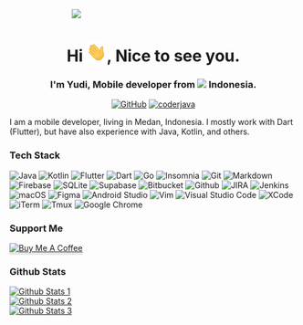 <p align="center"><img src="https://media.tenor.com/images/49e8bbc5b4245a62076c898a713e8a28/tenor.gif" width="150" style="margin-right:100" />                    </p>
<h1 align="center">Hi <img src="https://raw.githubusercontent.com/ABSphreak/ABSphreak/master/gifs/Hi.gif" width="35" />, Nice to see you.</h1>
<h3 align="center">I'm Yudi, Mobile developer from <img src="https://hatscripts.github.io/circle-flags/flags/id.svg" width="18"> <b>Indonesia</b>.</h3>
<p align="center"> <a href="https://github.com/coderjava"><img alt="GitHub" src="https://img.shields.io/badge/dynamic/json?logo=github&label=Followers&labelColor=282c34&color=181717&query=%24.data.totalSubs&url=https%3A%2F%2Fapi.spencerwoo.com%2Fsubstats%2F%3Fsource%3Dgithub%26queryKey%3Dcoderjava&longCache=true"/></a> <a href="https://github.com/coderjava"><img src="https://komarev.com/ghpvc/?username=coderjava&label=Visitors" alt="coderjava" /></a> </p>

I am a mobile developer, living in Medan, Indonesia. I mostly work with Dart (Flutter), but have also experience with Java, Kotlin, and others.

<h3>Tech Stack</h3>
<p>
  <img alt="Java" src="https://img.shields.io/badge/Java-ed8b00?style=flat-square&logo=java&logoColor=white" />
  <img alt="Kotlin" src="https://img.shields.io/badge/Kotlin-0095D5?style=flat-square&logo=kotlin&logoColor=white" />
  <img alt="Flutter" src="https://img.shields.io/badge/Flutter-02569B?style=flat-square&logo=flutter&logoColor=white" />
  <img alt="Dart" src="https://img.shields.io/badge/Dart-0175C2?style=flat-square&logo=dart&logoColor=white" />
  <img alt="Go" src="https://img.shields.io/badge/Go-00ADD8?style=flat&logo=go&logoColor=white" />
  <img alt="Insomnia" src="https://img.shields.io/badge/Insomnia-5849BE?style=flat-square&logo=insomnia&logoColor=white" />
  <img alt="Git" src="https://img.shields.io/badge/Git-F05032?style=flat-square&logo=git&logoColor=white" />
  <img alt="Markdown" src="https://img.shields.io/badge/Markdown-000000?style=flat-square&logo=markdown&logoColor=white" />
  <img alt="Firebase" src="https://img.shields.io/badge/Firebase-039BE5?style=flat-square&logo=firebase&logoColor=white" />
  <img alt="SQLite" src="https://img.shields.io/badge/SQLite-07405E?style=flat-square&logo=sqlite&logoColor=white" />
  <img alt="Supabase" src="https://img.shields.io/badge/Supabase-181818?style=flat-square&logo=supabase&logoColor=white" />
  <img alt="Bitbucket" src="https://img.shields.io/badge/Bitbucket-0747a6?style=flat-square&logo=bitbucket&logoColor=white" />
  <img alt="Github" src="https://img.shields.io/badge/GitHub-100000?style=flat-square&logo=github&logoColor=white" />
  <img alt="JIRA" src="https://img.shields.io/badge/Jira-0052CC?style=flat-square&logo=Jira&logoColor=white" />
  <img alt="Jenkins" src="https://img.shields.io/badge/Jenkins-D24939?style=flat-square&logo=Jenkins&logoColor=white" />
  <img alt="macOS" src="https://img.shields.io/badge/macOS-000000?style=flat-square&logo=apple&logoColor=white" />
  <img alt="Figma" src="https://img.shields.io/badge/Figma-F24E1E?style=flat-square&logo=figma&logoColor=white" />
  <img alt="Android Studio" src="https://img.shields.io/badge/Android_Studio-3DDC84?style=flat-square&logo=android-studio&logoColor=white" />
  <img alt="Vim" src="https://img.shields.io/badge/VIM-%2311AB00.svg?&style=flat-square&logo=vim&logoColor=white" />
  <img alt="Visual Studio Code" src="https://img.shields.io/badge/Visual_Studio_Code-0078D4?style=flat-square&logo=visual%20studio%20code&logoColor=white" />
  <img alt="XCode" src="https://img.shields.io/badge/Xcode-007ACC?style=flat-square&logo=Xcode&logoColor=white" />
  <img alt="iTerm" src="https://img.shields.io/badge/iTerm2-000000?style=flat-square&logo=iterm2&logoColor=white" />
  <img alt="Tmux" src="https://img.shields.io/badge/tmux-1BB91F?style=flat-square&logo=tmux&logoColor=white" />
  <img alt="Google Chrome" src="https://img.shields.io/badge/Google_chrome-4285F4?style=flat-square&logo=Google-chrome&logoColor=white" />
</p>

<h3>Support Me</h3>
<a href="https://www.buymeacoffee.com/coderjava" target="_blank"><img src="https://www.buymeacoffee.com/assets/img/custom_images/orange_img.png" alt="Buy Me A Coffee" style="height: 41px !important;width: 174px !important;box-shadow: 0px 3px 2px 0px rgba(190, 190, 190, 0.5) !important;-webkit-box-shadow: 0px 3px 2px 0px rgba(190, 190, 190, 0.5) !important;" ></a>

<h3>Github Stats</h3>
<a href="https://github-readme-stats.vercel.app/api?username=CoderJava&theme=vue-dark&hide_border=true&include_all_commits=false&count_private=false" target="_blank"><img alt="Github Stats 1" src="https://github-readme-stats.vercel.app/api?username=CoderJava&theme=vue-dark&hide_border=true&include_all_commits=false&count_private=false" /></a>
<br />
<a href="https://github-readme-streak-stats.herokuapp.com/?user=CoderJava&theme=vue-dark&hide_border=true" target="_blank"><img alt="Github Stats 2" src="https://github-readme-streak-stats.herokuapp.com/?user=CoderJava&theme=vue-dark&hide_border=true" /></a>
<br />
<a href="https://github-readme-stats.vercel.app/api/top-langs/?username=CoderJava&theme=vue-dark&hide_border=true&include_all_commits=false&count_private=false&layout=compact" target="_blank"><img alt="Github Stats 3" src="https://github-readme-stats.vercel.app/api/top-langs/?username=CoderJava&theme=vue-dark&hide_border=true&include_all_commits=false&count_private=false&layout=compact" /></a>
